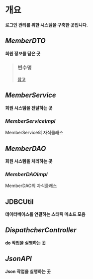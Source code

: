 # 개요
**로그인 관리를 위한 시스템을 구축한 곳입니다.**

## *MemberDTO*
**회원 정보를 담은 곳**

> ### 변수명
> [참고](https://github.com/DahyeonS/Bike_Mini_Project/tree/main/database#%EC%B9%BC%EB%9F%BC%EB%AA%85)

## *MemberService*
**회원 시스템을 전달하는 곳**

### *MemberServiceImpl*
MemberService의 자식클래스

## *MemberDAO*
**회원 시스템을 처리하는 곳**

### *MemberDAOImpl*
MemberDAO의 자식클래스

## **JDBCUtil**
**데이터베이스를 연결하는 스태틱 메소드 모음**

## *DispathcherController*
**do 작업을 실행하는 곳**

## *JsonAPI*
**Json 작업을 실행하는 곳**
